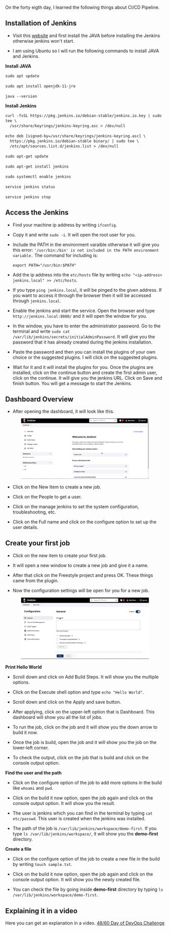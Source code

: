 On the forty eigth day, I learned the following things about CI/CD Pipeline.

## Installation of Jenkins

- Visit this [website](https://www.jenkins.io/doc/book/installing/linux/) and first install the JAVA before installing the Jenkins otherwise jenkins won't start.

- I am using Ubuntu so I will run the following commands to install JAVA and Jenkins.

**Install JAVA**

    sudo apt update

    sudo apt install openjdk-11-jre

    java --version

**Install Jenkins**

    curl -fsSL https://pkg.jenkins.io/debian-stable/jenkins.io.key | sudo tee \
      /usr/share/keyrings/jenkins-keyring.asc > /dev/null

    echo deb [signed-by=/usr/share/keyrings/jenkins-keyring.asc] \
      https://pkg.jenkins.io/debian-stable binary/ | sudo tee \
      /etc/apt/sources.list.d/jenkins.list > /dev/null
        
    sudo apt-get update

    sudo apt-get install jenkins

    sudo systemctl enable jenkins

    service jenkins status

    service jenkins stop

## Access the Jenkins

- Find your machine ip address by writing `ifconfig`.

- Copy it and write `sudo -i`. It will open the root user for you.

- Include the PATH in the environment varaible otherwise it will give you this error: `'/usr/bin:/bin' is not included in the PATH environment variable.` The command for including is:

      export PATH="/usr/bin:$PATH"

- Add the ip address into the `etc/hosts` file by writing `echo "<ip-address> jenkins.local" >> /etc/hosts`.

- If you type `ping jenkins.local`, it will be pinged to the given address. If you want to access it through the browser then it will be accessed through `jenkins.local`.

- Enable the jenkins and start the service. Open the browser and type `http://jenkins.local:8080/` and it will open the window for you.

- In the window, you have to enter the administrator password. Go to the terminal and write `sudo cat /var/lib/jenkins/secrets/initialAdminPassword`. It will give you the password that it has already created during the jenkins installation.

- Paste the password and then you can install the plugins of your own choice or the suggested plugins. I will click on the suggested plugins.

- Wait for it and it will install the plugins for you. Once the plugins are installed, click on the continue button and create the first admin user, click on the continue. It will give you the jenkins URL. Click on Save and finish button. You will get a message to start the Jenkins.

## Dashboard Overview

- After opening the dashboard, it will look like this.

<p align="center"> 
    <img src="../Images/jenkins.png" alt="Dashboard" width="80%" height="80%">
</p>

- Click on the New Item to create a new job.

- Click on the People to get a user.

- Click on the manage jenkins to set the system configuration, troubleshooting, etc.

- Click on the Full name and click on the configure option to set up the user details.

## Create your first job

- Click on the new item to create your first job.

- It will open a new window to create a new job and give it a name.

- After that click on the Freestyle project and press OK. These things came from the plugin.

- Now the configuration settings will be open for you for a new job.

<p align="center"> 
    <img src="../Images/job.png" alt="Dashboard" width="80%" height="80%">
</p>

**Print Hello World**

- Scroll down and click on Add Build Steps. It will show you the multiple options.

- Click on the Execute shell option and type `echo "Hello World"`.

- Scroll down and click on the Apply and save button.

- After applying, click on the upper-left option that is Dashboard. This dashboard will show you all the list of jobs.

- To run the job, click on the job and it will show you the down arrow to build it now.

- Once the job is build, open the job and it will show you the job on the lower-left corner.

- To check the output, click on the job that is build and click on the console output option.

**Find the user and the path**

- Click on the configure option of the job to add more options in the build like `whoami` and `pwd`.

- Click on the build it now option, open the job again and click on the console output option. It will show you the result.

- The user is jenkins which you can find in the terminal by typing `cat etc/passwd`. This user is created when the jenkins was installed.

- The path of the job is `/var/lib/jenkins/workspace/demo-first`. If you type `ls /var/lib/jenkins/workspace/`, it will show you the **demo-first** directory.

**Create a file**

- Click on the configure option of the job to create a new file in the build by writing `touch sample.txt`.

- Click on the build it now option, open the job again and click on the console output option. It will show you the newly created file.

- You can check the file by going inside **demo-first** directory by typing `ls /var/lib/jenkins/workspace/demo-first`.

## **Explaining it in a video**

Here you can get an explanation in a video. [48/60 Day of DevOps Challenge](https://www.youtube.com/watch?v=T0JA2g1eivo&list=PLptbpfKzsc3BtEki4tHQm5Xmpj8w1_JlM&index=46)